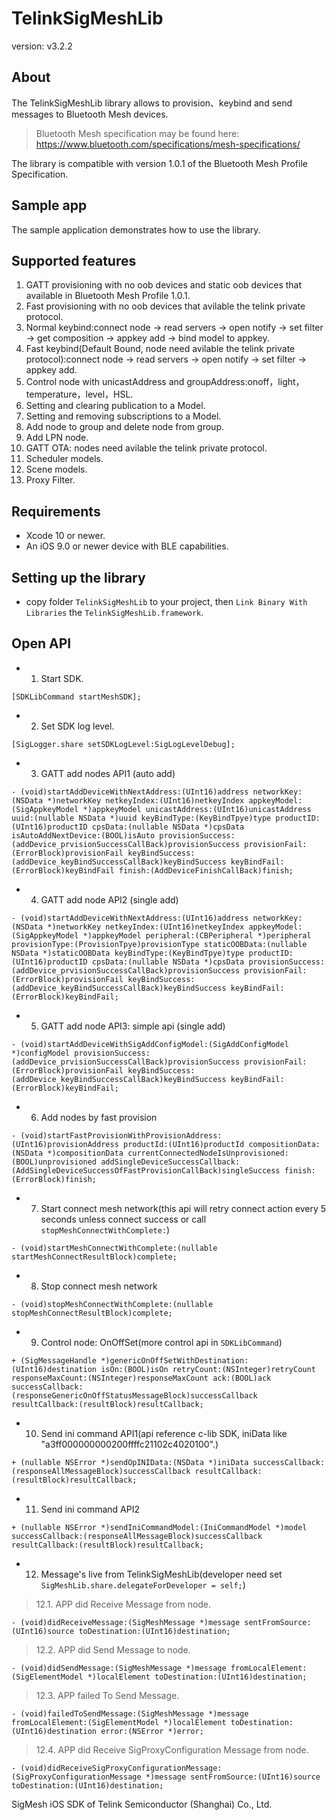 # TelinkSigMeshLib

version: v3.2.2

## About

The TelinkSigMeshLib library allows to provision、keybind and send messages to Bluetooth Mesh devices. 

> Bluetooth Mesh specification may be found here: https://www.bluetooth.com/specifications/mesh-specifications/

The library is compatible with version 1.0.1 of the Bluetooth Mesh Profile Specification.

## Sample app

The sample application demonstrates how to use the library.

## Supported features

1. GATT provisioning with no oob devices and static oob devices that available in Bluetooth Mesh Profile 1.0.1.
2. Fast provisioning with no oob devices that avilable the telink private protocol.
3. Normal keybind:connect node -> read servers -> open notify -> set filter -> get composition -> appkey add ->
bind model to appkey.
4. Fast keybind(Default Bound, node need avilable the telink private protocol):connect node -> read servers -> open notify -> set filter -> appkey add.
5. Control node with unicastAddress and groupAddress:onoff，light，temperature，level，HSL.
6. Setting and clearing publication to a Model.
7. Setting and removing subscriptions to a Model.
8. Add node to group and delete node from group.
9. Add LPN node.
10. GATT OTA: nodes need avilable the telink private protocol.
11. Scheduler models.
12. Scene models.
13. Proxy Filter.

## Requirements

* Xcode 10 or newer.
* An iOS 9.0 or newer device with BLE capabilities.

## Setting up the library

* copy folder `TelinkSigMeshLib` to your project, then `Link Binary With Libraries` the `TelinkSigMeshLib.framework`.

## Open API

* 1. Start SDK.

```Object-C
[SDKLibCommand startMeshSDK];
```
* 2. Set SDK log level.

```Object-C
[SigLogger.share setSDKLogLevel:SigLogLevelDebug];
```
* 3. GATT add nodes API1 (auto add)

```Object-C
- (void)startAddDeviceWithNextAddress:(UInt16)address networkKey:(NSData *)networkKey netkeyIndex:(UInt16)netkeyIndex appkeyModel:(SigAppkeyModel *)appkeyModel unicastAddress:(UInt16)unicastAddress uuid:(nullable NSData *)uuid keyBindType:(KeyBindTpye)type productID:(UInt16)productID cpsData:(nullable NSData *)cpsData isAutoAddNextDevice:(BOOL)isAuto provisionSuccess:(addDevice_prvisionSuccessCallBack)provisionSuccess provisionFail:(ErrorBlock)provisionFail keyBindSuccess:(addDevice_keyBindSuccessCallBack)keyBindSuccess keyBindFail:(ErrorBlock)keyBindFail finish:(AddDeviceFinishCallBack)finish;
```
* 4. GATT add node API2 (single add)

```Object-C
- (void)startAddDeviceWithNextAddress:(UInt16)address networkKey:(NSData *)networkKey netkeyIndex:(UInt16)netkeyIndex appkeyModel:(SigAppkeyModel *)appkeyModel peripheral:(CBPeripheral *)peripheral provisionType:(ProvisionTpye)provisionType staticOOBData:(nullable NSData *)staticOOBData keyBindType:(KeyBindTpye)type productID:(UInt16)productID cpsData:(nullable NSData *)cpsData provisionSuccess:(addDevice_prvisionSuccessCallBack)provisionSuccess provisionFail:(ErrorBlock)provisionFail keyBindSuccess:(addDevice_keyBindSuccessCallBack)keyBindSuccess keyBindFail:(ErrorBlock)keyBindFail;
```
* 5. GATT add node API3: simple api (single add)

```Object-C
- (void)startAddDeviceWithSigAddConfigModel:(SigAddConfigModel *)configModel provisionSuccess:(addDevice_prvisionSuccessCallBack)provisionSuccess provisionFail:(ErrorBlock)provisionFail keyBindSuccess:(addDevice_keyBindSuccessCallBack)keyBindSuccess keyBindFail:(ErrorBlock)keyBindFail;
```
* 6. Add nodes by fast provision

```Object-C
- (void)startFastProvisionWithProvisionAddress:(UInt16)provisionAddress productId:(UInt16)productId compositionData:(NSData *)compositionData currentConnectedNodeIsUnprovisioned:(BOOL)unprovisioned addSingleDeviceSuccessCallback:(AddSingleDeviceSuccessOfFastProvisionCallBack)singleSuccess finish:(ErrorBlock)finish;
```
* 7. Start connect mesh network(this api will retry connect action every 5 seconds unless connect success or call `stopMeshConnectWithComplete:`)

```Object-C
- (void)startMeshConnectWithComplete:(nullable startMeshConnectResultBlock)complete;
```
* 8. Stop connect mesh network

```Object-C
- (void)stopMeshConnectWithComplete:(nullable stopMeshConnectResultBlock)complete;
```
* 9. Control node: OnOffSet(more control api in `SDKLibCommand`)

```Object-C
+ (SigMessageHandle *)genericOnOffSetWithDestination:(UInt16)destination isOn:(BOOL)isOn retryCount:(NSInteger)retryCount responseMaxCount:(NSInteger)responseMaxCount ack:(BOOL)ack successCallback:(responseGenericOnOffStatusMessageBlock)successCallback resultCallback:(resultBlock)resultCallback;
```
* 10. Send ini command API1(api reference c-lib SDK, iniData like "a3ff000000000200ffffc21102c4020100".)

```Object-C
+ (nullable NSError *)sendOpINIData:(NSData *)iniData successCallback:(responseAllMessageBlock)successCallback resultCallback:(resultBlock)resultCallback;
```
* 11. Send ini command API2

```Object-C
+ (nullable NSError *)sendIniCommandModel:(IniCommandModel *)model successCallback:(responseAllMessageBlock)successCallback resultCallback:(resultBlock)resultCallback;
```
* 12. Message's live from TelinkSigMeshLib(developer need set `SigMeshLib.share.delegateForDeveloper = self;`)

>12.1. APP did Receive Message from node.
```Object-C
- (void)didReceiveMessage:(SigMeshMessage *)message sentFromSource:(UInt16)source toDestination:(UInt16)destination;
```
>12.2. APP did Send Message to node.
```Object-C
- (void)didSendMessage:(SigMeshMessage *)message fromLocalElement:(SigElementModel *)localElement toDestination:(UInt16)destination;
```
>12.3. APP failed To Send Message.
```Object-C
- (void)failedToSendMessage:(SigMeshMessage *)message fromLocalElement:(SigElementModel *)localElement toDestination:(UInt16)destination error:(NSError *)error;
```
>12.4. APP did Receive SigProxyConfiguration Message from node.
```Object-C
- (void)didReceiveSigProxyConfigurationMessage:(SigProxyConfigurationMessage *)message sentFromSource:(UInt16)source toDestination:(UInt16)destination;
```

SigMesh iOS SDK of Telink Semiconductor (Shanghai) Co., Ltd.
